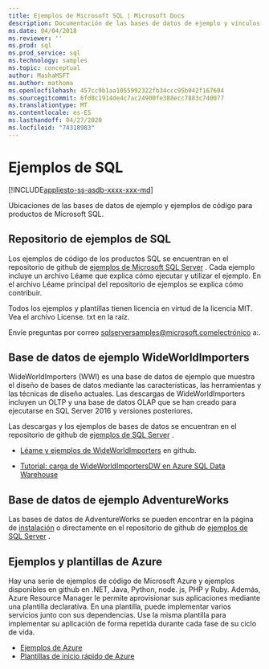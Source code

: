 ```yaml
---
title: Ejemplos de Microsoft SQL | Microsoft Docs
description: Documentación de las bases de datos de ejemplo y vínculos a ejemplos de productos de Microsoft SQL.
ms.date: 04/04/2018
ms.reviewer: ''
ms.prod: sql
ms.prod_service: sql
ms.technology: samples
ms.topic: conceptual
author: MashaMSFT
ms.author: mathoma
ms.openlocfilehash: 457cc9b1aa1055992322fb34ccc95b042f167604
ms.sourcegitcommit: 6fd8c1914de4c7ac24900fe388ecc7883c740077
ms.translationtype: MT
ms.contentlocale: es-ES
ms.lasthandoff: 04/27/2020
ms.locfileid: "74318983"
---
```

# <a name="sql-samples"></a>Ejemplos de SQL

[!INCLUDE[appliesto-ss-asdb-xxxx-xxx-md](../includes/appliesto-ss-asdb-asdw-pdw-md.md)]

Ubicaciones de las bases de datos de ejemplo y ejemplos de código para productos de Microsoft SQL.

## <a name="sql-samples-repository"></a>Repositorio de ejemplos de SQL

Los ejemplos de código de los productos SQL se encuentran en el repositorio de github de [ejemplos de Microsoft SQL Server](https://github.com/microsoft/sql-server-samples) . Cada ejemplo incluye un archivo Léame que explica cómo ejecutar y utilizar el ejemplo. En el archivo Léame principal del repositorio de ejemplos se explica cómo contribuir. 

Todos los ejemplos y plantillas tienen licencia en virtud de la licencia MIT. Vea el archivo License. txt en la raíz.

Envíe preguntas por correo sqlserversamples@microsoft.comelectrónico a:.


## <a name="wideworldimporters-sample-database"></a>Base de datos de ejemplo WideWorldImporters

WideWorldImporters (WWI) es una base de datos de ejemplo que muestra el diseño de bases de datos mediante las características, las herramientas y las técnicas de diseño actuales. Las descargas de WideWorldImporters incluyen un OLTP y una base de datos OLAP que se han creado para ejecutarse en SQL Server 2016 y versiones posteriores. 

Las descargas y los ejemplos de bases de datos se encuentran en el repositorio de github de [ejemplos de SQL Server](https://github.com/Microsoft/sql-server-samples) .


- [Léame y ejemplos de WideWorldImporters](https://github.com/Microsoft/sql-server-samples/tree/master/samples/databases/wide-world-importers) en github.

- [Tutorial: carga de WideWorldImportersDW en Azure SQL Data Warehouse](/azure/sql-data-warehouse/load-data-wideworldimportersdw)


## <a name="adventureworks-sample-database"></a>Base de datos de ejemplo AdventureWorks

Las bases de datos de AdventureWorks se pueden encontrar en la página de [instalación](adventureworks-install-configure.md) o directamente en el repositorio de github de [ejemplos de SQL Server](https://github.com/Microsoft/sql-server-samples) . 


## <a name="azure-samples-and-templates"></a>Ejemplos y plantillas de Azure
Hay una serie de ejemplos de código de Microsoft Azure y ejemplos disponibles en github en .NET, Java, Python, node. js, PHP y Ruby. Además, Azure Resource Manager le permite aprovisionar sus aplicaciones mediante una plantilla declarativa. En una plantilla, puede implementar varios servicios junto con sus dependencias. Use la misma plantilla para implementar su aplicación de forma repetida durante cada fase de su ciclo de vida.

- [Ejemplos de Azure](https://github.com/Azure-Samples)
- [Plantillas de inicio rápido de Azure](https://azure.microsoft.com/resources/templates/)




